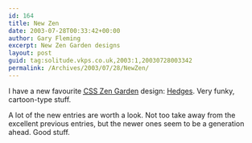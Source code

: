 ```yaml
---
id: 164
title: New Zen
date: 2003-07-28T00:33:42+00:00
author: Gary Fleming
excerpt: New Zen Garden designs
layout: post
guid: tag:solitude.vkps.co.uk,2003:1,20030728003342
permalink: /Archives/2003/07/28/NewZen/
---
```

I have a new favourite [<acronym title="Cascading Style Sheets">CSS</acronym> Zen Garden](http://www.csszengarden.com) design: [Hedges](http://www.csszengarden.com/?cssfile=/031/031.css). Very funky, cartoon-type stuff.

A lot of the new entries are worth a look. Not too take away from the excellent previous entries, but the newer ones seem to be a generation ahead. Good stuff.